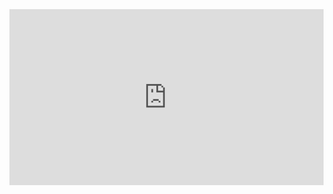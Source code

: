 <iframe width="560" height="315" src="https://www.youtube.com/embed/-PMbe7phX4o?si=Ea8fGx4frzn5hbtR" title="YouTube video player" frameborder="0" allow="accelerometer; autoplay; clipboard-write; encrypted-media; gyroscope; picture-in-picture; web-share" referrerpolicy="strict-origin-when-cross-origin" allowfullscreen></iframe>
